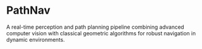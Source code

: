 # PathNav
A real-time perception and path planning pipeline combining advanced computer vision with classical geometric algorithms for robust navigation in dynamic environments.

